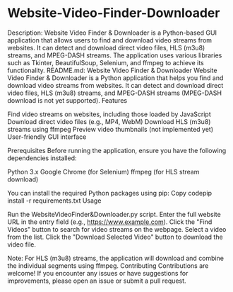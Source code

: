 # Website-Video-Finder-Downloader
Description:
Website Video Finder & Downloader is a Python-based GUI application that allows users to find and download video streams from websites. It can detect and download direct video files, HLS (m3u8) streams, and MPEG-DASH streams. The application uses various libraries such as Tkinter, BeautifulSoup, Selenium, and ffmpeg to achieve its functionality.
README.md:
Website Video Finder & Downloader
Website Video Finder & Downloader is a Python application that helps you find and download video streams from websites. It can detect and download direct video files, HLS (m3u8) streams, and MPEG-DASH streams (MPEG-DASH download is not yet supported).
Features

Find video streams on websites, including those loaded by JavaScript
Download direct video files (e.g., MP4, WebM)
Download HLS (m3u8) streams using ffmpeg
Preview video thumbnails (not implemented yet)
User-friendly GUI interface

Prerequisites
Before running the application, ensure you have the following dependencies installed:

Python 3.x
Google Chrome (for Selenium)
ffmpeg (for HLS stream download)

You can install the required Python packages using pip:
Copy codepip install -r requirements.txt
Usage

Run the WebsiteVideoFinder&Downloader.py script.
Enter the full website URL in the entry field (e.g., https://www.example.com).
Click the "Find Videos" button to search for video streams on the webpage.
Select a video from the list.
Click the "Download Selected Video" button to download the video file.

Note: For HLS (m3u8) streams, the application will download and combine the individual segments using ffmpeg.
Contributing
Contributions are welcome! If you encounter any issues or have suggestions for improvements, please open an issue or submit a pull request.
